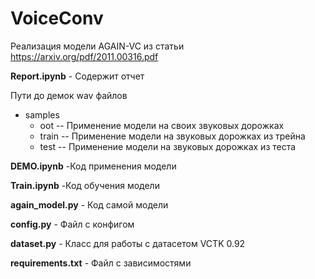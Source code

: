 # VoiceConv

Реализация модели AGAIN-VC из статьи https://arxiv.org/pdf/2011.00316.pdf

**Report.ipynb** - Содержит отчет 

Пути до демок wav файлов
- samples
  - oot -- Применение модели на своих звуковых дорожках
  - train -- Применение модели на звуковых дорожках из трейна
  - test -- Применение модели на звуковых дорожках из теста


**DEMO.ipynb** -Код применения модели


**Train.ipynb** -Код обучения модели

**again_model.py** - Код самой модели

**config.py** - Файл с конфигом

**dataset.py** - Класс для работы с датасетом VCTK 0.92

**requirements.txt** - Файл с зависимостями 
